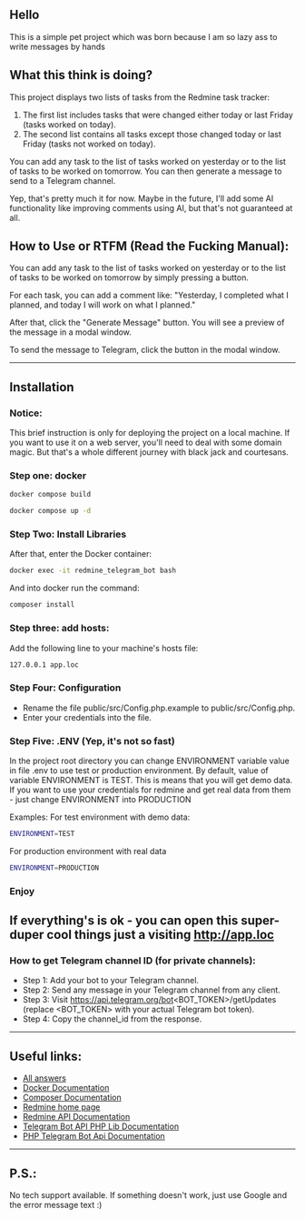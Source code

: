 ## Hello

This is a simple pet project which was born because I am so lazy ass 
to write messages by hands 

## What this think is doing?

This project displays two lists of tasks from the Redmine task tracker:

1. The first list includes tasks that were changed either today or last Friday (tasks worked on today).
2. The second list contains all tasks except those changed today or last Friday (tasks not worked on today).

You can add any task to the list of tasks worked on yesterday or 
to the list of tasks to be worked on tomorrow. 
You can then generate a message to send to a Telegram channel.

Yep, that's pretty much it for now. Maybe in the future, 
I'll add some AI functionality  like improving comments using AI, 
but that's not guaranteed at all.

## How to Use or RTFM (Read the Fucking Manual):

You can add any task to the list of tasks worked on yesterday or to the list of tasks to be worked on tomorrow by simply pressing a button.

For each task, you can add a comment like: "Yesterday, I completed what I planned, and today I will work on what I planned."

After that, click the "Generate Message" button. You will see a preview of the message in a modal window.

To send the message to Telegram, click the button in the modal window.

---

## Installation

### Notice:
This brief instruction is only for deploying the project on a local machine. 
If you want to use it on a web server, you'll need to deal with some 
domain magic. But that's a whole different journey with black jack
and courtesans.

### Step one: docker

```bash
docker compose build
```

```bash
docker compose up -d
```

### Step Two: Install Libraries
After that, enter the Docker container:

```bash
docker exec -it redmine_telegram_bot bash
```

And into docker run the command:

```bash
composer install
```

### Step three: add hosts:

Add the following line to your machine's hosts file:

```bash
127.0.0.1 app.loc
```
### Step Four: Configuration
- Rename the file public/src/Config.php.example to public/src/Config.php.
- Enter your credentials into the file.

### Step Five: .ENV (Yep, it's not so fast) 
In the project root directory you can change ENVIRONMENT variable value in file .env
to use test or production environment.
By default, value of variable ENVIRONMENT is TEST. This is means that you will
get demo data.
If you want to use your credentials for redmine and get real data
from them - just change ENVIRONMENT into PRODUCTION

Examples:
For test environment with demo data:
```bash
ENVIRONMENT=TEST
```
For production environment with real data
```bash
ENVIRONMENT=PRODUCTION
```

### Enjoy

If everything's is ok - you can open this super-duper cool things
just a visiting http://app.loc 
---
### How to get Telegram channel ID (for private channels):
- Step 1: Add your bot to your Telegram channel.
- Step 2: Send any message in your Telegram channel from any client.
- Step 3: Visit https://api.telegram.org/bot<BOT_TOKEN>/getUpdates (replace <BOT_TOKEN> with your actual Telegram bot token).
- Step 4: Copy the channel_id from the response.
---
## Useful links:
- [All answers](https://google.com)
- [Docker Documentation](https://docs.docker.com/)
- [Composer Documentation](https://getcomposer.org/doc/01-basic-usage.md)
- [Redmine home page](https://www.redmine.org/)
- [Redmine API Documentation](https://www.redmine.org/projects/redmine/wiki/rest_api)
- [Telegram Bot API PHP Lib Documentation](https://packagist.org/packages/longman/telegram-bot)
- [PHP Telegram Bot Api Documentation](https://packagist.org/packages/telegram-bot/api)

---
## P.S.:
No tech support available. 
If something doesn't work, just use Google and the error message text :)


